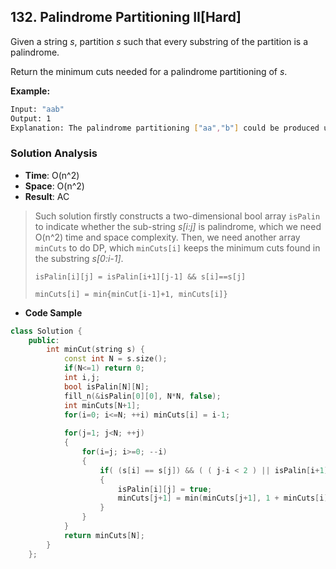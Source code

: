 ## 132. Palindrome Partitioning II[Hard]

Given a string *s*, partition *s* such that every substring of the partition is a palindrome.

Return the minimum cuts needed for a palindrome partitioning of *s*.

**Example:**

```bash
Input: "aab"
Output: 1
Explanation: The palindrome partitioning ["aa","b"] could be produced using 1 cut.
```

### Solution Analysis

-   **Time**: O(n^2)
-   **Space**: O(n^2)
-   **Result**: AC

>   Such solution firstly constructs a two-dimensional bool array `isPalin` to indicate whether the sub-string *s[i:j]* is palindrome, which we need O(n^2) time and space complexity. Then, we need another array `minCuts` to do DP, which `minCuts[i]` keeps the minimum cuts found in the substring *s[0:i-1]*.
>
>   `isPalin[i][j] = isPalin[i+1][j-1] && s[i]==s[j]`
>
>   `minCuts[i] = min{minCut[i-1]+1, minCuts[i]}`

-   **Code Sample**

```c++
class Solution {
    public:
        int minCut(string s) {
            const int N = s.size();
            if(N<=1) return 0;
            int i,j;
            bool isPalin[N][N];
            fill_n(&isPalin[0][0], N*N, false);
            int minCuts[N+1];
            for(i=0; i<=N; ++i) minCuts[i] = i-1;
            
            for(j=1; j<N; ++j)
            {
                for(i=j; i>=0; --i)
                {
                    if( (s[i] == s[j]) && ( ( j-i < 2 ) || isPalin[i+1][j-1] ) )
                    {
                        isPalin[i][j] = true;
                        minCuts[j+1] = min(minCuts[j+1], 1 + minCuts[i]);    
                    }
                }
            }
            return minCuts[N];
        }
    };
```


